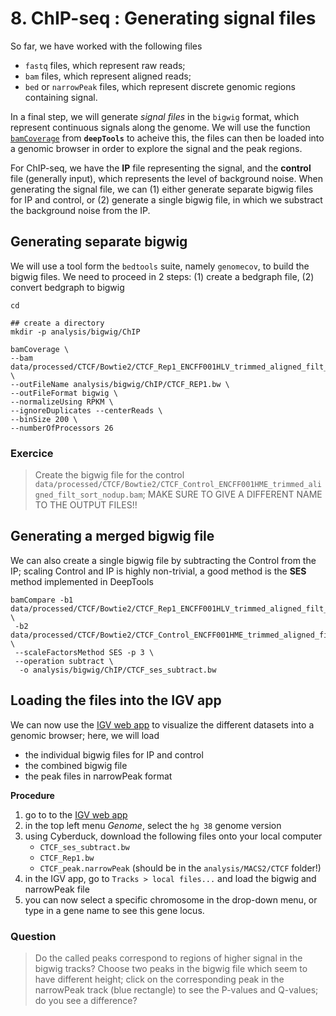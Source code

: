 # 8. ChIP-seq : Generating signal files

So far, we have worked with the following files

* `fastq` files, which represent raw reads;
* `bam` files, which represent aligned reads;
* `bed` or  `narrowPeak` files, which represent discrete  genomic regions containing signal.

In a final step, we will generate *signal files* in the `bigwig` format, which represent continuous signals along the genome. We will use the function [`bamCoverage`](https://deeptools.readthedocs.io/en/develop/content/tools/bamCoverage.html) from **`deepTools`** to acheive this, the files can then be loaded into a genomic browser in order to explore the signal and the peak regions.

For ChIP-seq, we have the **IP** file representing the signal, and the **control** file (generally input), which represents the level of background noise. When generating the signal file, we can (1) either generate separate bigwig files for IP and control, or (2) generate a single bigwig file, in which we substract the background noise from the IP.

## Generating separate bigwig

We will use a tool form the `bedtools` suite, namely `genomecov`, to build the bigwig files. We need to proceed in 2 steps: (1) create a bedgraph file, (2) convert bedgraph to bigwig

```
cd

## create a directory
mkdir -p analysis/bigwig/ChIP

bamCoverage \
--bam data/processed/CTCF/Bowtie2/CTCF_Rep1_ENCFF001HLV_trimmed_aligned_filt_sort_nodup.bam \
--outFileName analysis/bigwig/ChIP/CTCF_REP1.bw \
--outFileFormat bigwig \
--normalizeUsing RPKM \
--ignoreDuplicates --centerReads \
--binSize 200 \
--numberOfProcessors 26

```

### Exercice

> Create the bigwig file for the control `data/processed/CTCF/Bowtie2/CTCF_Control_ENCFF001HME_trimmed_aligned_filt_sort_nodup.bam`; MAKE SURE TO GIVE A DIFFERENT NAME TO THE OUTPUT FILES!!

## Generating a merged bigwig file

We can also create a single bigwig file by subtracting the Control from the IP; scaling Control and IP is highly non-trivial, a good method is the **SES** method implemented in DeepTools

```
bamCompare -b1 data/processed/CTCF/Bowtie2/CTCF_Rep1_ENCFF001HLV_trimmed_aligned_filt_sort_nodup.bam \
 -b2 data/processed/CTCF/Bowtie2/CTCF_Control_ENCFF001HME_trimmed_aligned_filt_sort_nodup.bam \
 --scaleFactorsMethod SES -p 3 \
 --operation subtract \
  -o analysis/bigwig/ChIP/CTCF_ses_subtract.bw
```

## Loading the files into the IGV app       

We can now use the [IGV web app](https://igv.org/app/) to visualize the different datasets into a genomic browser; here, we will load
* the individual bigwig files for IP and control
* the combined bigwig file
* the peak files in narrowPeak format

**Procedure**

1. go to to the [IGV web app](https://igv.org/app/)
2. in the top left menu *Genome*, select the `hg 38` genome version
3. using Cyberduck, download the following files onto your local computer
   * `CTCF_ses_subtract.bw`
   * `CTCF_Rep1.bw`
   * `CTCF_peak.narrowPeak` (should be in the `analysis/MACS2/CTCF` folder!)
4. in the IGV app, go to `Tracks > local files...` and load the bigwig and narrowPeak file
5. you can now select a specific chromosome in the drop-down menu, or type in a gene name to see this gene locus.

### Question

> Do the called peaks correspond to regions of higher signal in the bigwig tracks?
> Choose two peaks in the bigwig file which seem to have different height; click on the corresponding peak in the narrowPeak track (blue rectangle) to see the P-values and Q-values; do you see a difference?
